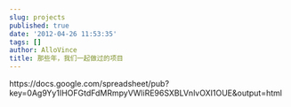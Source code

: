 ```yaml
---
slug: projects
published: true
date: '2012-04-26 11:53:35'
tags: []
author: AlloVince
title: 那些年，我们一起做过的项目
---
```


<div id="timeline-embed">https://docs.google.com/spreadsheet/pub?key=0Ag9Yy1IHOFGtdFdMRmpyVWliRE96SXBLVnlvOXI1OUE&output=html</div>
